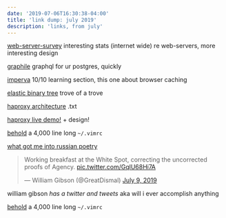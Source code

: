 ```yaml
---
date: '2019-07-06T16:30:38-04:00'
title: 'link dump: july 2019'
description: 'links, from july'
---
```


[web-server-survey](https://news.netcraft.com/archives/2017/06/27/june-2017-web-server-survey.html) interesting stats (internet wide) re web-servers, more interesting design

[graphile](https://www.graphile.org/) graphql for ur postgres, quickly 

[imperva](https://www.imperva.com/learn/performance/cdn-and-ssl-tls/) 10/10 learning section, this one about browser caching

[elastic binary tree](http://wtarreau.blogspot.com/2011/12/elastic-binary-trees-ebtree.html) trove of a trove

[haproxy architecture](http://www.haproxy.org/download/1.2/doc/architecture.txt) .txt

[haproxy live demo!](http://demo.haproxy.org/) + design!

[behold](github.com/blueyed/dotfiles/blob/master/vimrc) a 4,000 line long `~/.vimrc`

[what got me into russian poetry](http://max.mmlc.northwestern.edu/mdenner/Demo/poetpage/tsvetaeva.html)

<blockquote class="twitter-tweet" data-lang="en"><p lang="en" dir="ltr">Working breakfast at the White Spot, correcting the uncorrected proofs of Agency. <a href="https://t.co/GqlU68Hi7A">pic.twitter.com/GqlU68Hi7A</a></p>&mdash; William Gibson (@GreatDismal) <a href="https://twitter.com/GreatDismal/status/1148623822175629315?ref_src=twsrc%5Etfw">July 9, 2019</a></blockquote>
<script async src="https://platform.twitter.com/widgets.js" charset="utf-8"></script>
<script async src="https://platform.twitter.com/widgets.js" charset="utf-8"></script>

william gibson _has a twitter_ *and tweets* aka will i ever accomplish anything

[behold](https://github.com/blueyed/dotfiles/blob/master/vimrc) a 4,000 line long `~/.vimrc`
